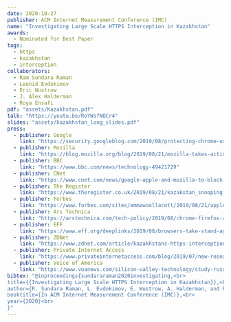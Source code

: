 ```yaml
---
date: 2020-10-27
publisher: ACM Internet Measurement Conference (IMC)
name: "Investigating Large Scale HTTPS Interception in Kazakhstan"
awards:
  - Nominated for Best Paper
tags:
  - https
  - kazakhstan
  - interception
collaborators:
  - Ram Sundara Raman
  - Leonid Evdokimov
  - Eric Wustrow
  - J. Alex Halderman
  - Roya Ensafi
pdf: "assets/Kazakhstan.pdf"
talk: "https://youtu.be/RoYWsfNOCr4"
slides: "assets/kazakhstan_long_slides.pdf"
press:
  - publisher: Google
    link: "https://security.googleblog.com/2019/08/protecting-chrome-users-in-kazakhstan.html"
  - publisher: Mozilla
    link: "https://blog.mozilla.org/blog/2019/08/21/mozilla-takes-action-to-protect-users-in-kazakhstan/"
  - publisher: BBC
    link: "https://www.bbc.com/news/technology-49421729"
  - publisher: CNet
    link: "https://www.cnet.com/news/google-apple-and-mozilla-to-block-internet-surveillance-in-kazakhstan/"
  - publisher: The Register
    link: "https://www.theregister.co.uk/2019/08/21/kazakstan_snooping_blockade/"
  - publisher: Forbes
    link: "https://www.forbes.com/sites/emmawoollacott/2019/08/21/apple-google-and-mozilla-block-kazakh-government-surveillance/"
  - publisher: Ars Technica
    link: "https://arstechnica.com/tech-policy/2019/08/chrome-firefox-and-safari-updated-to-block-kazakhstan-government-spying/"
  - publisher: EFF
    link: "https://www.eff.org/deeplinks/2019/08/browsers-take-stand-against-kazakhstans-invasive-internet-surveillance"
  - publisher: ZDNet
    link: "https://www.zdnet.com/article/kazakhstans-https-interception-efforts-target-facebook-google-twitter-others/"
  - publisher: Private Internet Access
    link: "https://www.privateinternetaccess.com/blog/2019/07/new-research-confirms-kazakhstan-is-spying-on-connections-to-facebook-twitter-vk-instagram-youtube-google-and-more/"
  - publisher: Voice of America
    link: "https://www.voanews.com/silicon-valley-technology/study-russias-web-censoring-tool-sets-pace-imitators"
bibtex: "@inproceedings{sundararaman2020investigating,<br>
title={{Investigating Large Scale HTTPS Interception in Kazakhstan}},<br>
author={R. Sundara Raman, L. Evdokimov, E. Wustrow, A. Halderman, and R. Ensafi},<br>
booktitle={In ACM Internet Measurement Conference (IMC)},<br>
year={2020}<br>
}"
---
```

